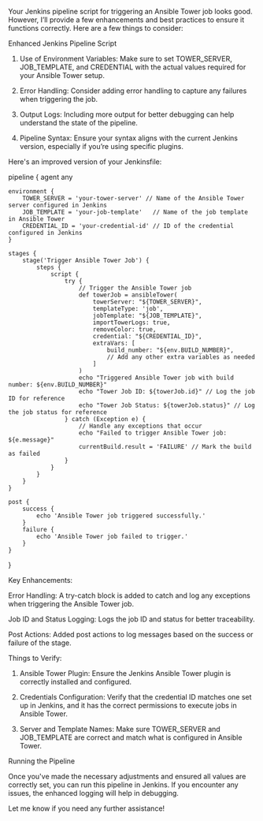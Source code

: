 Your Jenkins pipeline script for triggering an Ansible Tower job looks good. However, I’ll provide a few enhancements and best practices to ensure it functions correctly. Here are a few things to consider:

Enhanced Jenkins Pipeline Script

1. Use of Environment Variables: Make sure to set TOWER_SERVER, JOB_TEMPLATE, and CREDENTIAL with the actual values required for your Ansible Tower setup.


2. Error Handling: Consider adding error handling to capture any failures when triggering the job.


3. Output Logs: Including more output for better debugging can help understand the state of the pipeline.


4. Pipeline Syntax: Ensure your syntax aligns with the current Jenkins version, especially if you’re using specific plugins.



Here's an improved version of your Jenkinsfile:

pipeline {
    agent any

    environment {
        TOWER_SERVER = 'your-tower-server' // Name of the Ansible Tower server configured in Jenkins
        JOB_TEMPLATE = 'your-job-template'   // Name of the job template in Ansible Tower
        CREDENTIAL_ID = 'your-credential-id' // ID of the credential configured in Jenkins
    }

    stages {
        stage('Trigger Ansible Tower Job') {
            steps {
                script {
                    try {
                        // Trigger the Ansible Tower job
                        def towerJob = ansibleTower(
                            towerServer: "${TOWER_SERVER}",
                            templateType: 'job',
                            jobTemplate: "${JOB_TEMPLATE}",
                            importTowerLogs: true,
                            removeColor: true,
                            credential: "${CREDENTIAL_ID}",
                            extraVars: [
                                build_number: "${env.BUILD_NUMBER}",
                                // Add any other extra variables as needed
                            ]
                        )
                        echo "Triggered Ansible Tower job with build number: ${env.BUILD_NUMBER}"
                        echo "Tower Job ID: ${towerJob.id}" // Log the job ID for reference
                        echo "Tower Job Status: ${towerJob.status}" // Log the job status for reference
                    } catch (Exception e) {
                        // Handle any exceptions that occur
                        echo "Failed to trigger Ansible Tower job: ${e.message}"
                        currentBuild.result = 'FAILURE' // Mark the build as failed
                    }
                }
            }
        }
    }

    post {
        success {
            echo 'Ansible Tower job triggered successfully.'
        }
        failure {
            echo 'Ansible Tower job failed to trigger.'
        }
    }
}

Key Enhancements:

Error Handling: A try-catch block is added to catch and log any exceptions when triggering the Ansible Tower job.

Job ID and Status Logging: Logs the job ID and status for better traceability.

Post Actions: Added post actions to log messages based on the success or failure of the stage.


Things to Verify:

1. Ansible Tower Plugin: Ensure the Jenkins Ansible Tower plugin is correctly installed and configured.


2. Credentials Configuration: Verify that the credential ID matches one set up in Jenkins, and it has the correct permissions to execute jobs in Ansible Tower.


3. Server and Template Names: Make sure TOWER_SERVER and JOB_TEMPLATE are correct and match what is configured in Ansible Tower.



Running the Pipeline

Once you've made the necessary adjustments and ensured all values are correctly set, you can run this pipeline in Jenkins. If you encounter any issues, the enhanced logging will help in debugging.

Let me know if you need any further assistance!

